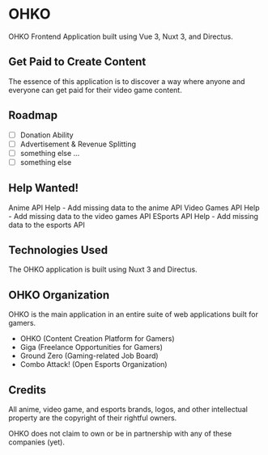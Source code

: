 # OHKO

OHKO Frontend Application built using Vue 3, Nuxt 3, and Directus.

## Get Paid to Create Content

The essence of this application is to discover a way where anyone and everyone can get paid for their video game content.

## Roadmap

- [ ] Donation Ability
- [ ] Advertisement & Revenue Splitting
- [ ] something else ...
- [ ] something else

## Help Wanted!

Anime API Help - Add missing data to the anime API
Video Games API Help - Add missing data to the video games API
ESports API Help - Add missing data to the esports API

## Technologies Used
The OHKO application is built using Nuxt 3 and Directus.

## OHKO Organization
OHKO is the main application in an entire suite of web applications built for gamers.

- OHKO (Content Creation Platform for Gamers)
- Giga (Freelance Opportunities for Gamers)
- Ground Zero (Gaming-related Job Board)
- Combo Attack! (Open Esports Organization)

## Credits
All anime, video game, and esports brands, logos, and other intellectual property are the copyright of their rightful owners. 

OHKO does not claim to own or be in partnership with any of these companies (yet).
